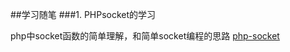 ##学习随笔
###1. PHPsocket的学习

php中socket函数的简单理解，和简单socket编程的思路
<a href="./socket/php-socket.md">php-socket</a>